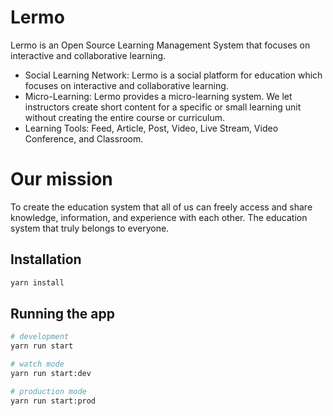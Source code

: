 # Lermo
Lermo is an Open Source Learning Management System that focuses on interactive and collaborative learning.

- Social Learning Network: Lermo is a social platform for education which focuses on interactive and collaborative learning.
- Micro-Learning: Lermo provides a micro-learning system. We let instructors create short content for a specific or small learning unit without creating the entire course or curriculum.
- Learning Tools: Feed, Article, Post, Video, Live Stream, Video Conference, and Classroom.

# Our mission

To create the education system that all of us can freely access and share knowledge, information, and experience with each other. 
The education system that truly belongs to everyone.

## Installation

```bash
yarn install
```

## Running the app

```bash
# development
yarn run start

# watch mode
yarn run start:dev

# production mode
yarn run start:prod
```

